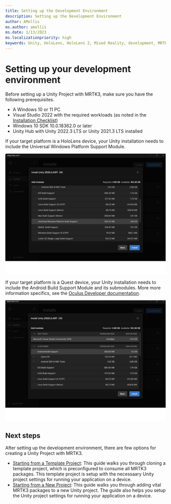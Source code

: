 ```yaml
---
title: Setting up the Development Environment
description: Setting up the Development Environment
author: AMollis
ms.author: amollis
ms.date: 1/13/2023
ms.localizationpriority: high
keywords: Unity, HoloLens, HoloLens 2, Mixed Reality, development, MRTK3, initial setup, setup, Mixed Reality Toolkit, MRTK, Quest, Oculus, Meta
---
```


# Setting up your development environment

Before setting up a Unity Project with MRTK3, make sure you have the following prerequisites.

- A Windows 10 or 11 PC
- Visual Studio 2022 with the required workloads (as noted in the [Installation Checklist](/windows/mixed-reality/develop/install-the-tools?tabs=unity))
- Windows 10 SDK 10.0.18362.0 or later
- Unity Hub with Unity 2022.3 LTS or Unity 2021.3 LTS installed

If your target platform is a HoloLens device, your Unity installation needs to include the Universal Windows Platform Support Module.

![UWP Module Installation](../../images/setting-up/MRTK-Development-Setup-UWPModule.png)

If your target platform is a Quest device, your Unity installation needs to include the Android Build Support Module and its submodules. More more information specifics, see the [Oculus Developer documentation](https://developer.oculus.com/documentation/unity/book-unity-gsg/#install-unity-editor).

![Android Module Installation](../../images/setting-up/MRTK-Development-Setup-AndroidModule.png)

## Next steps

After setting up the development environment, there are few options for creating a Unity Project with MRTK3.

- [Starting from a Template Project](setup-template.md): This guide walks you through cloning a template project, which is preconfigured to consume all MRTK3 packages. This template project is setup with the necessaary Unity project settings for running your application on a device.
- [Starting from a New Project](setup-new-project.md): This guide walks you through adding vital MRTK3 packages to a new Unity project. The guide also helps you setup the Unity project settings for running your application on a device.